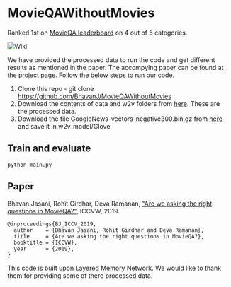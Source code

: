 # MovieQAWithoutMovies
Ranked 1st on [MovieQA leaderboard](http://movieqa.cs.toronto.edu/leaderboard/) on 4 out of 5 categories.


![Wiki](https://bhavanj.github.io/MovieQAWithoutMovies/images/Teaser_straight_arrows.jpg)

We have provided the processed data to run the code and get different results as mentioned in the paper. The accompying paper can be found at the [project page](https://bhavanj.github.io/MovieQAWithoutMovies/). Follow the below steps to run our code.


1) Clone this repo - git clone https://github.com/BhavanJ/MovieQAWithoutMovies
2) Download the contents of data and w2v folders from [here](https://drive.google.com/drive/folders/16_GqxxY-w5Bz2yz4uQWupNqF43Wwishr?usp=sharing). These are the processed data.
3) Download the file GoogleNews-vectors-negative300.bin.gz from [here](https://drive.google.com/file/d/0B7XkCwpI5KDYNlNUTTlSS21pQmM/edit?usp=sharing) and save it in w2v_model/Glove



## Train and evaluate
```
python main.py
```

## Paper

Bhavan Jasani, Rohit Girdhar, Deva Ramanan, ["Are we asking the right questions in MovieQA?"](https://bhavanj.github.io/MovieQAWithoutMovies/), ICCVW, 2019.

```
@inproceedings{BJ_ICCV_2019,
  author    = {Bhavan Jasani, Rohit Girdhar and Deva Ramanan},
  title     = {Are we asking the right questions in MovieQA?},
  booktitle = {ICCVW},
  year      = {2019},
}
```


This code is built upon [Layered Memory Network](https://github.com/bowong/Layered-Memory-Network). We would like to thank them for providing some of there processed data.

